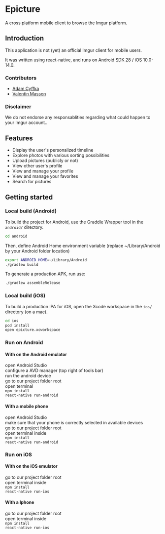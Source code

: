 # Epicture

A cross platform mobile client to browse the Imgur platform.

## Introduction

This application is not (yet) an official Imgur client for mobile users.

It was written using react-native, and runs on Android SDK 28 / iOS 10.0-14.0.

### Contributors

* [Adam Cyffka](https://github.com/AdamCyffka)
* [Valentin Masson](https://github.com/Valipss)

### Disclaimer

We do not endorse any responsablities regarding what could happen to your Imgur account..

## Features

* Display the user's personalized timeline
* Explore photos with various sorting possibilities
* Upload pictures (publicly or not)
* View other user's profile
* View and manage your profile
* View and manage your favorites
* Search for pictures

## Getting started

### Local build (Android)

To build the project for Android, use the Graddle Wrapper tool in the `android/` directory.

```bash
cd android
```
Then, define Android Home environment variable (replace ~/Library/Android by your Android folder location)
```bash
export ANDROID_HOME=~/Library/Android
./gradlew build
```

To generate a production APK, run use:

```bash
./gradlew assembleRelease
```

### Local build (iOS)

To build a production IPA for iOS, open the Xcode workspace in the `ios/` directory (on a mac).

```bash
cd ios
pod install
open epicture.xcworkspace
```

### Run on Android

#### With on the Android emulator

open Android Studio<br/>
configure a AVD manager (top right of tools bar)<br/>
run the android device<br/>
go to our project folder root<br/>
open terminal<br/>
`npm install`<br/>
`react-native run-android`<br/>

#### With a mobile phone

open Android Studio<br/>
make sure that your phone is correctly selected in available devices<br/>
go to our project folder root<br/>
open terminal inside<br/>
`npm install`<br/>
`react-native run-android`<br/>

### Run on iOS

#### With on the iOS emulator

go to our project folder root<br/>
open terminal inside<br/>
`npm install`<br/>
`react-native run-ios`<br/>

#### With a Iphone

go to our project folder root<br/>
open terminal inside<br/>
`npm install`<br/>
`react-native run-ios`<br/>
